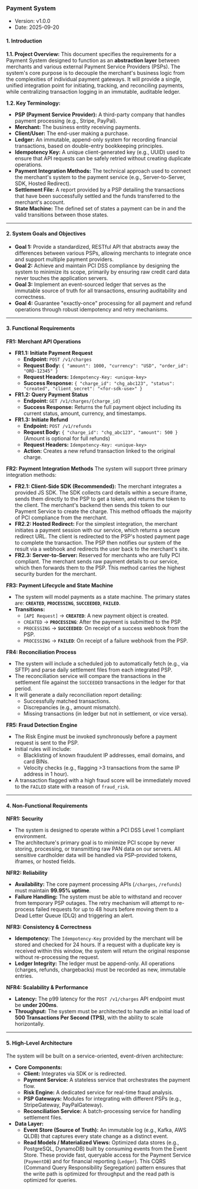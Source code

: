 ### **Payment System**

- Version: v1.0.0
- Date: 2025-09-20

#### **1. Introduction**

**1.1. Project Overview:**
This document specifies the requirements for a Payment System designed to function as an **abstraction layer** between merchants and various external Payment Service Providers (PSPs). The system's core purpose is to decouple the merchant's business logic from the complexities of individual payment gateways. It will provide a single, unified integration point for initiating, tracking, and reconciling payments, while centralizing transaction logging in an immutable, auditable ledger.

**1.2. Key Terminology:**
*   **PSP (Payment Service Provider):** A third-party company that handles payment processing (e.g., Stripe, PayPal).
*   **Merchant:** The business entity receiving payments.
*   **Client/User:** The end-user making a purchase.
*   **Ledger:** An immutable, append-only system for recording financial transactions, based on double-entry bookkeeping principles.
*   **Idempotency Key:** A unique client-generated key (e.g., UUID) used to ensure that API requests can be safely retried without creating duplicate operations.
*   **Payment Integration Methods:** The technical approach used to connect the merchant's system to the payment service (e.g., Server-to-Server, SDK, Hosted Redirect).
*   **Settlement File:** A report provided by a PSP detailing the transactions that have been successfully settled and the funds transferred to the merchant's account.
*   **State Machine:** The defined set of states a payment can be in and the valid transitions between those states.

---

#### **2. System Goals and Objectives**

*   **Goal 1:** Provide a standardized, RESTful API that abstracts away the differences between various PSPs, allowing merchants to integrate once and support multiple payment providers.
*   **Goal 2:** Achieve and maintain PCI DSS compliance by designing the system to minimize its scope, primarily by ensuring raw credit card data never touches the application servers.
*   **Goal 3:** Implement an event-sourced ledger that serves as the immutable source of truth for all transactions, ensuring auditability and correctness.
*   **Goal 4:** Guarantee "exactly-once" processing for all payment and refund operations through robust idempotency and retry mechanisms.

---

#### **3. Functional Requirements**

**FR1: Merchant API Operations**
*   **FR1.1: Initiate Payment Request**
    *   **Endpoint:** `POST /v1/charges`
    *   **Request Body:** `{ "amount": 1000, "currency": "USD", "order_id": "ORD-12345" }`
    *   **Request Headers:** `Idempotency-Key: <unique-key>`
    *   **Success Response:** `{ "charge_id": "chg_abc123", "status": "created", "client_secret": "<for-sdk-use>" }`
*   **FR1.2: Query Payment Status**
    *   **Endpoint:** `GET /v1/charges/{charge_id}`
    *   **Success Response:** Returns the full payment object including its current status, amount, currency, and timestamps.
*   **FR1.3: Initiate Refund**
    *   **Endpoint:** `POST /v1/refunds`
    *   **Request Body:** `{ "charge_id": "chg_abc123", "amount": 500 }` (Amount is optional for full refunds)
    *   **Request Headers:** `Idempotency-Key: <unique-key>`
    *   **Action:** Creates a new refund transaction linked to the original charge.

**FR2: Payment Integration Methods**
The system will support three primary integration methods:
*   **FR2.1: Client-Side SDK (Recommended):** The merchant integrates a provided JS SDK. The SDK collects card details within a secure iframe, sends them directly to the PSP to get a token, and returns the token to the client. The merchant's backend then sends this token to our Payment Service to create the charge. This method offloads the majority of PCI compliance from the merchant.
*   **FR2.2: Hosted Redirect:** For the simplest integration, the merchant initiates a payment session with our service, which returns a secure redirect URL. The client is redirected to the PSP's hosted payment page to complete the transaction. The PSP then notifies our system of the result via a webhook and redirects the user back to the merchant's site.
*   **FR2.3: Server-to-Server:** Reserved for merchants who are fully PCI compliant. The merchant sends raw payment details to our service, which then forwards them to the PSP. This method carries the highest security burden for the merchant.

**FR3: Payment Lifecycle and State Machine**
*   The system will model payments as a state machine. The primary states are: **`CREATED`**, **`PROCESSING`**, **`SUCCEEDED`**, **`FAILED`**.
*   **Transitions:**
    *   `[API Request]` -> **`CREATED`**: A new payment object is created.
    *   `CREATED` -> **`PROCESSING`**: After the payment is submitted to the PSP.
    *   `PROCESSING` -> **`SUCCEEDED`**: On receipt of a success webhook from the PSP.
    *   `PROCESSING` -> **`FAILED`**: On receipt of a failure webhook from the PSP.

**FR4: Reconciliation Process**
*   The system will include a scheduled job to automatically fetch (e.g., via SFTP) and parse daily settlement files from each integrated PSP.
*   The reconciliation service will compare the transactions in the settlement file against the `SUCCEEDED` transactions in the ledger for that period.
*   It will generate a daily reconciliation report detailing:
    *   Successfully matched transactions.
    *   Discrepancies (e.g., amount mismatch).
    *   Missing transactions (in ledger but not in settlement, or vice versa).

**FR5: Fraud Detection Engine**
*   The Risk Engine must be invoked synchronously before a payment request is sent to the PSP.
*   Initial rules will include:
    *   Blacklisting of known fraudulent IP addresses, email domains, and card BINs.
    *   Velocity checks (e.g., flagging >3 transactions from the same IP address in 1 hour).
*   A transaction flagged with a high fraud score will be immediately moved to the `FAILED` state with a reason of `fraud_risk`.

---

#### **4. Non-Functional Requirements**

**NFR1: Security**
*   The system is designed to operate within a PCI DSS Level 1 compliant environment.
*   The architecture's primary goal is to minimize PCI scope by never storing, processing, or transmitting raw PAN data on our servers. All sensitive cardholder data will be handled via PSP-provided tokens, iframes, or hosted fields.

**NFR2: Reliability**
*   **Availability:** The core payment processing APIs (`/charges`, `/refunds`) must maintain **99.95% uptime**.
*   **Failure Handling:** The system must be able to withstand and recover from temporary PSP outages. The retry mechanism will attempt to re-process failed requests for up to 48 hours before moving them to a Dead Letter Queue (DLQ) and triggering an alert.

**NFR3: Consistency & Correctness**
*   **Idempotency:** The `Idempotency-Key` provided by the merchant will be stored and checked for 24 hours. If a request with a duplicate key is received within this window, the system will return the original response without re-processing the request.
*   **Ledger Integrity:** The ledger must be append-only. All operations (charges, refunds, chargebacks) must be recorded as new, immutable entries.

**NFR4: Scalability & Performance**
*   **Latency:** The p99 latency for the `POST /v1/charges` API endpoint must be **under 200ms**.
*   **Throughput:** The system must be architected to handle an initial load of **500 Transactions Per Second (TPS)**, with the ability to scale horizontally.

---

#### **5. High-Level Architecture**

The system will be built on a service-oriented, event-driven architecture:
*   **Core Components:**
    *   **Client:** Integrates via SDK or is redirected.
    *   **Payment Service:** A stateless service that orchestrates the payment flow.
    *   **Risk Engine:** A dedicated service for real-time fraud analysis.
    *   **PSP Gateways:** Modules for integrating with different PSPs (e.g., StripeGateway, PayPalGateway).
    *   **Reconciliation Service:** A batch-processing service for handling settlement files.
*   **Data Layer:**
    *   **Event Store (Source of Truth):** An immutable log (e.g., Kafka, AWS QLDB) that captures every state change as a distinct event.
    *   **Read Models / Materialized Views:** Optimized data stores (e.g., PostgreSQL, DynamoDB) built by consuming events from the Event Store. These provide fast, queryable access for the Payment Service (`PaymentDB`) and for financial reporting (`Ledger`). This CQRS (Command Query Responsibility Segregation) pattern ensures that the write path is optimized for throughput and the read path is optimized for queries.
